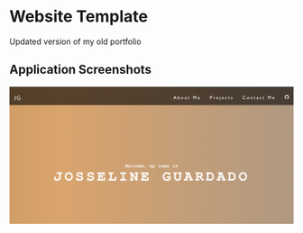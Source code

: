 # Website Template

Updated version of my old portfolio

## Application Screenshots

![](./src/Components/My%20Portfolio%20img1.PNG)

